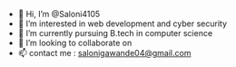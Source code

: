 - 👋 Hi, I’m @Saloni4105
- 👀 I’m interested in web development and cyber security
- 🌱 I’m currently pursuing B.tech in computer science
- 💞️ I’m looking to collaborate on 
- 📫 contact me : salonigawande04@gmail.com

<!---
Saloni4105/Saloni4105 is a ✨ special ✨ repository because its `README.md` (this file) appears on your GitHub profile.
You can click the Preview link to take a look at your changes.
--->
